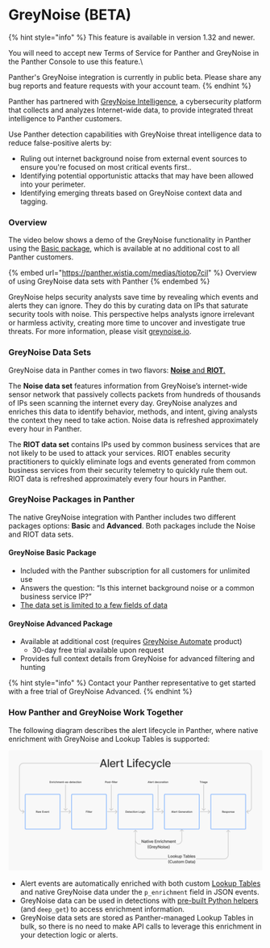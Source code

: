 # GreyNoise (BETA)

{% hint style="info" %}
This feature is available in version 1.32 and newer.

You will need to accept new Terms of Service for Panther and GreyNoise in the Panther Console to use this feature.\


Panther's GreyNoise integration is currently in public beta. Please share any bug reports and feature requests with your account team.
{% endhint %}

Panther has partnered with [GreyNoise Intelligence](https://www.greynoise.io/), a cybersecurity platform that collects and analyzes Internet-wide data, to provide integrated threat intelligence to Panther customers.&#x20;

Use Panther detection capabilities with GreyNoise threat intelligence data to reduce false-positive alerts by:

* Ruling out internet background noise from external event sources to ensure you're focused on most critical events first..
* Identifying potential opportunistic attacks that may have been allowed into your perimeter.
* Identifying emerging threats based on GreyNoise context data and tagging.

### Overview

The video below shows a demo of the GreyNoise functionality in Panther using the [Basic package](./#packaging-and-cost), which is available at no additional cost to all Panther customers.

{% embed url="https://panther.wistia.com/medias/tiotop7cil" %}
Overview of using GreyNoise data sets with Panther
{% endembed %}

GreyNoise helps security analysts save time by revealing which events and alerts they can ignore. They do this by curating data on IPs that saturate security tools with noise. This perspective helps analysts ignore irrelevant or harmless activity, creating more time to uncover and investigate true threats. For more information, please visit [greynoise.io](https://www.greynoise.io/).

### GreyNoise Data Sets

GreyNoise data in Panther comes in two flavors: [**Noise** and **RIOT**.](https://docs.greynoise.io/docs/understanding-greynoise-data-sets)

The **Noise data set** features information from GreyNoise’s internet-wide sensor network that passively collects packets from hundreds of thousands of IPs seen scanning the internet every day. GreyNoise analyzes and enriches this data to identify behavior, methods, and intent, giving analysts the context they need to take action. Noise data is refreshed approximately every hour in Panther.

The **RIOT data set** contains IPs used by common business services that are not likely to be used to attack your services. RIOT enables security practitioners to quickly eliminate logs and events generated from common business services from their security telemetry to quickly rule them out. RIOT data is refreshed approximately every four hours in Panther.

### GreyNoise Packages in Panther

The native GreyNoise integration with Panther includes two different packages options: **Basic** and **Advanced**. Both packages include the Noise and RIOT data sets.

#### GreyNoise Basic Package

* Included with the Panther subscription for all customers for unlimited use
* Answers the question: “Is this internet background noise or a common business service IP?”
* [The data set is limited to a few fields of data](basic-vs.-advanced.md)

#### GreyNoise Advanced Package

* Available at additional cost (requires [GreyNoise Automate](https://www.greynoise.io/pricing) product)
  * 30-day free trial available upon request
* Provides full context details from GreyNoise for advanced filtering and hunting&#x20;

{% hint style="info" %}
Contact your Panther representative to get started with a free trial of GreyNoise Advanced.
{% endhint %}

### How Panther and GreyNoise Work Together

The following diagram describes the alert lifecycle in Panther, where native enrichment with GreyNoise and Lookup Tables is supported:&#x20;

![](<../../.gitbook/assets/image (7) (1).png>)

* Alert events are automatically enriched with both custom [Lookup Tables](../lookup-tables/) and native GreyNoise data under the `p_enrichment` field in JSON events.
* GreyNoise data can be used in detections with [pre-built Python helpers](greynoise-helper-function-usage-and-methods.md) (and `deep_get`) to access enrichment information.
* GreyNoise data sets are stored as Panther-managed Lookup Tables in bulk, so there is no need to make API calls to leverage this enrichment in your detection logic or alerts.

